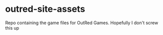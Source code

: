 # outred-site-assets
Repo containing the game files for OutRed Games. Hopefully I don't screw this up
